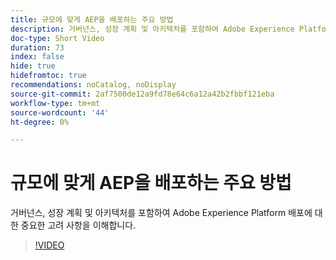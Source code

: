 ```yaml
---
title: 규모에 맞게 AEP을 배포하는 주요 방법
description: 거버넌스, 성장 계획 및 아키텍처를 포함하여 Adobe Experience Platform 배포에 대한 중요한 고려 사항을 이해합니다.
doc-type: Short Video
duration: 73
index: false
hide: true
hidefromtoc: true
recommendations: noCatalog, noDisplay
source-git-commit: 2af7500de12a9fd78e64c6a12a42b2fbbf121eba
workflow-type: tm+mt
source-wordcount: '44'
ht-degree: 0%

---
```



# 규모에 맞게 AEP을 배포하는 주요 방법

거버넌스, 성장 계획 및 아키텍처를 포함하여 Adobe Experience Platform 배포에 대한 중요한 고려 사항을 이해합니다.

<!-- 62_S601_3442532_72_key-takeaways-for-deploying-aep-at-scale -->
>[!VIDEO](https://video.tv.adobe.com/v/3458314/?learn=on&enablevpops=true)
